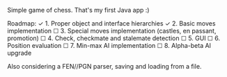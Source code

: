 Simple game of chess. That's my first Java app :)

Roadmap:
✓ 1. Proper object and interface hierarchies 
✓ 2. Basic moves implementation 
☐ 3. Special moves implementation (castles, en passant, promotion)
☐ 4. Check, checkmate and stalemate detection
☐ 5. GUI
☐ 6. Position evaluation
☐ 7. Min-max AI implementation
☐ 8. Alpha-beta AI upgrade

Also considering a FEN//PGN parser, saving and loading from a file.
